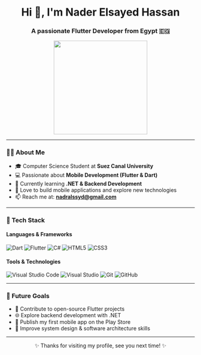 <h1 align="center">Hi 👋, I'm Nader Elsayed Hassan</h1>
<h3 align="center">A passionate Flutter Developer from Egypt 🇪🇬</h3>

<p align="center">
  <img src="https://media.giphy.com/media/qgQUggAC3Pfv687qPC/giphy.gif" width="250">
</p>

---

### 👨‍💻 About Me
- 🎓 Computer Science Student at <b>Suez Canal University</b>  
- 💻 Passionate about **Mobile Development (Flutter & Dart)**  
- 🌱 Currently learning **.NET & Backend Development**  
- 🚀 Love to build mobile applications and explore new technologies  
- 📫 Reach me at: **nadralssyd@gmail.com**  

---

### 🚀 Tech Stack
#### Languages & Frameworks
![Dart](https://img.shields.io/badge/Dart-0175C2?style=for-the-badge&logo=dart&logoColor=white)
![Flutter](https://img.shields.io/badge/Flutter-02569B?style=for-the-badge&logo=flutter&logoColor=white)
![C#](https://img.shields.io/badge/C%23-239120?style=for-the-badge&logo=c-sharp&logoColor=white)
![HTML5](https://img.shields.io/badge/HTML5-E34F26?style=for-the-badge&logo=html5&logoColor=white)
![CSS3](https://img.shields.io/badge/CSS3-1572B6?style=for-the-badge&logo=css3&logoColor=white)

#### Tools & Technologies
![Visual Studio Code](https://img.shields.io/badge/VSCode-007ACC?style=for-the-badge&logo=visual-studio-code&logoColor=white)
![Visual Studio](https://img.shields.io/badge/Visual%20Studio-5C2D91?style=for-the-badge&logo=visual-studio&logoColor=white)
![Git](https://img.shields.io/badge/Git-F05032?style=for-the-badge&logo=git&logoColor=white)
![GitHub](https://img.shields.io/badge/GitHub-181717?style=for-the-badge&logo=github&logoColor=white)

---


### 🎯 Future Goals
- 📱 Contribute to open-source Flutter projects  
- 🌐 Explore backend development with .NET  
- 🚀 Publish my first mobile app on the Play Store  
- 📖 Improve system design & software architecture skills  

---


<p align="center">✨ Thanks for visiting my profile, see you next time! ✨</p>
